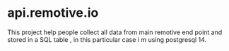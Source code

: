 # api.remotive.io
This project help people collect all data from main remotive end point and stored in a SQL table , in this particular case i m using postgresql 14.
